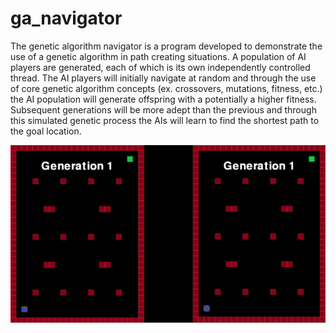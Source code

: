 # ga_navigator
The genetic algorithm navigator is a program developed to demonstrate the use of a genetic algorithm in path creating situations. A population of AI players are generated, each of which is its own independently controlled thread. The AI players will initially navigate at random and through the use of core genetic algorithm concepts (ex. crossovers, mutations, fitness, etc.) the AI population will generate offspring with a potentially a higher fitness. Subsequent generations will be more adept than the previous and through this simulated genetic process the AIs will learn to find the shortest path to the goal location.

![alt text](examples/demo1.gif?raw=true "Scatter Duo Demo 1")

